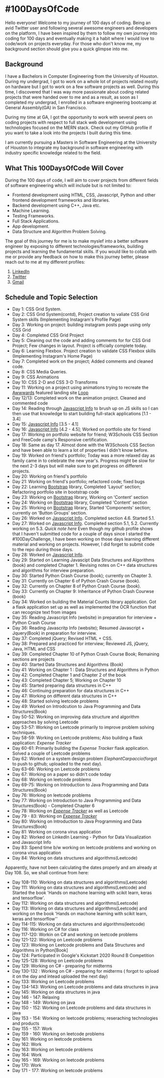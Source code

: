 # #100DaysOfCode

Hello everyone! Welcome to my journey of 100 days of coding. Being an avid Twitter user and following several awesome engineers and developers on the platform, I have been inspired by them to follow my own journey into coding for 100 days and eventually making it a habit where I would love to code/work on projects everyday. For those who don't know me, my background section should give you a quick glimpse into me.

## Background

I have a Bachelors in Computer Engineering from the University of Houston. During my undergrad, I got to work on a whole lot of projects related mostly on hardware but I got to work on a few software projects as well. During this time, I discovered that I was way more passionate about coding related projects that were handed over to me and as a result, as soon as I completed my undergrad, I enrolled in a software engineering bootcamp at General Assembly(GA) in San Francisco.

During my time at GA, I got the opportunity to work with several peers on coding projects with respect to full stack web development using technologies focused on the MERN stack. Check out my GitHub profile if you want to take a look into the projects I built during this time.

I am currently pursuing a Masters in Software Engineering at the University of Houston to integrate my background in software engineering with industry specific knowledge related to the field.

## What This 100DaysOfCode Will Cover

During the 100 days of code, I will aim to cover projects from different fields of software engineering which will include but is not limited to:

- Frontend development using HTML, CSS, Javascript, Python and other frontend development frameworks and libraries.
- Backend development using C++, Java etc.
- Machine Learning.
- Testing Frameworks. 
- Full Stack Applications.
- App development.
- Data Structure and Algorithm Problem Solving.


The goal of this journey for me is to make myslef into a better software engineer by exposing to different technologies/frameworks, building projects and learning the fundamental skills. If you would like to collab with me or provide any feedback on how to make this journey better, please reach out to me at my different profiles:

1. [LinkedIn](https://www.linkedin.com/in/akshaymysore/)
2. [Twitter](https://twitter.com/MysoreAkshay)
3. [Gmail](mailto:akshay.kum94@gmail.com)

## Schedule and Topic Selection

- Day 1: CSS Grid System.
- Day 2: CSS Grid System(contd), Project creation to valiate CSS Grid System skills (Implementing Instagram's Profile Page)
- Day 3: Working on project: building instagram posts page using only CSS Grid
- Day 4: Completed CSS Grid Project
- Day 5: Cleaning out the code and adding comments for for CSS Grid Project; Few changes in layout. Project is officially complete today. 
- Day 6: Learning Flexbox. Project creation to validate CSS Flexbox skills (Implementing Instagram's Home Page)
- Day 7: Completed work on the project; Added comments and cleaned code.
- Day 8: CSS Media Queries.
- Day 9: CSS Animations
- Day 10: CSS 2-D and CSS 3-D Transforms
- Day 11: Working on a project using animations trying to recreate the [Awwwards](http://awwwards.com/) featured landing site [Loop](https://loopearplugs.jp/)
- Day 12/13: Completed work on the animation project. Cleaned and commented code
- Day 14: Reading through [Javascript Info](https://javascript.info/) to brush up on JS skills so I can then use that knowledge to start building full-stack applications [1.1 - 3.4]
- Day 15: [Javascript Info](https://javascript.info/) [3.5 - 4.1]
- Day 16: [Javascript Info](https://javascript.info/) [4.2 - 4.5]; Worked on portfolio site for friend
- Day 17: Working on portfolio website for friend; W3Schools CSS Section and FreeCode camp's Responsive certification.
- Day 18: Same as day 17. Almost done with the W3Schools CSS Section and have been able to learn a lot of properties I didn't know before.
- Day 19: Worked on friend's portfolio; Today was a more relaxed day as family came in to celebrate the new year's. Progress might be slow for the next 2-3 days but will make sure to get progress on different projects.
- Day 20: Working on friend's portfolio
- Day 21: Working on friend's portfolio; refactored code; fixed bugs
- Day 22: Learning [Bootstrap](https://getbootstrap.com/) library, Completed 'Layout' section; Refactoring portfolio site in bootstrap code
- Day 23: Working on [Bootstrap](https://getbootstrap.com/) library, Working on 'Content' section
- Day 24: Working on [Bootstrap](https://getbootstrap.com/) library, Completed 'Content' section
- Day 25: Working on [Bootstrap](https://getbootstrap.com/) library, Started 'Components' section; currently on 'Button Groups' section.
- Day 26: Worked on [Javascript Info](https://javascript.info/). Completed section 4.6. Started 5.1.
- Day 27: Worked on [Javascript Info](https://javascript.info/). Completed section 5.1, 5.2. Currently working on 5.3. *Quick note here* Even though my github profile shows that I haven't submitted code for a couple of days since I started the #100DayChallenge, I have been working on those days learning different material and working on projects. However, I did forget to submit code to the repo during those days.
- Day 28: Worked on [Javascript Info](https://javascript.info/).
- Day 29: Started on Learning Javascipt Data Structures and Algorithms (book) and completed Chapter 1. Revising notes on C++ data structures and algorithms for interview preparation.
- Day 30: Started Python Crash Course (book); currently on Chapter 3.
- Day 31: Currently on Chapter 6 of Python Crash Course (book).
- Day 32: Currently on Chapter 8 of Python Crash Course (book).
- Day 33: Currently on Chapter 9: Inheritance of Python Crash Courwse (book)
- Day 34: Worked on building the Material Counts library application. Got a flask application set up as well as implemented the OCR function that can recognize text from images
- Day 35: Reading Javascript Info (website) in preparation for interview + Python Crash Course
- Day 36: Reading Javascritp Info (website); Resumed Javascript + Jquery(Book) in preparation for interview.
- Day 37: Completed jQuery; Revised HTML + CSS.
- Day 38: Prepared and practiced for interview; Reviewed JS, jQuery, Java, HTML and CSS
- Day 39: Completed Chapter 10 of Python Crash Course Book; Remaining sections are projects
- Day 40: Started Data Structures and Algorithms (Book)
- Day 41: Working on Chapter 1 : Data Structures and Algorithms in Python
- Day 42: Completed Chapter 1 and Chapter 2 of the book
- Day 43: Completed Chapter 5; Working on Chapter 10
- Day 45: Started preparing data structures in C++
- Day 46: Continuing preparation for data structures in C++
- Day 47: Working on different data structures in C++
- Day 48: Started solving leetcode problems
- Day 49: Worked on Introdcution to Java Programming and Data Structures(Book)
- Day 50-52: Working on improving data structure and algorithm approaches by solving Leetcode
- Day 53-57: Working on Leetcode primarily to improve problem solving techniques. 
- Day 58-59: Working on Leetcode problems; Also building a flask application: *Expense Tracker*
- Day 60-61: Primarily building the *Expense Tracker* flask application. Solved a couple of Leetcode problems
- Day 62: Worked on a system design problem *ElephantCarpaccio*(forgot to push to github; uploaded to the next day).
- Day 63-66: Working on Leetcode problems
- Day 67: Working on a paper so didn't code today
- Day 68: Working on leetcode problems
- Day 69-75: Working on Introduction to Java Programming and Data Structures(Book)
- Day 76: Working on leetcode problems
- Day 77: Working on Introduction to Java Programming and Data Structures(Book) - Completed Chapter 6
- Day 78: Working on [*Expense Tracker*](https://github.com/Akshay199456/ExpenseTracker) as well as Leetcode
- Day 79 - 83: Working on [*Expense Tracker*](https://github.com/Akshay199456/ExpenseTracker)
- Day 80: Working on Introduction to Java Programming and Data Structures(Book)
- Day 81: Working on corona virus application
- Day 82: Worked on LinkedIn Learning - Python for Data Visualization and Javascript Info
- Day 83: Spend time b/w working on leetcode problems and working on corona virus application
- Day 84: Working on data structures and algorithms(Leetcode)

Apparently, have not been calculating the dates properly and am already at Day 108. So, we shall continue from here:

- Day 108-110: Working on data structures and algorithms(Leetcode)
- Day 111: Working on data structures and algorithms(Leetcode) and Started the book 'Hands on machone learning with scikit learn, keras and tensorflow'.
- Day 112: Working on data structures and algorithms(Leetcode)
- Day 113: Working on data structures and algorithms(Leetcode) and working on the book 'Hands on machone learning with scikit learn, keras and tensorflow''
- Day 114-115: Working on data structures and algorithms(leetcode)
- Day 116: Working on C# for class
- Day 117-120: Workin on C# and working on leetcode problems
- Day 121-122: Working on Leetcode problems
- Day 123: Working on Leetcode problems and Data Structures and Algorithms in Python[Book]
- Day 124: Participated in Google's Kickstart 2020 Round B Competition
- Day 125-128: Working on Leetcode problems
- Day 129: Working on C# - preparing for midterms
- Day 130-132 : Working on C# - preparing for midterms ( forgot to upload it on the day and intead uploaded the next day)
- Day 133: Working on Leetcode problems
- Day 134-143: Working on Leetcode problems and data structures in java
- Day 145: Working on data structures in java
- Day 146 - 147: Relaxing
- Day 148 - 149: Working on java
- Day 150 - 152: Working on Leetcode problems and data structures in java
- Day 153 - 154: Working on leetcode problems; reseraching technologies and products
- Day 155 - 157: Work
- Day 159 - 160: Working on leetcode problems
- Day 161: Working on leetcode problems
- Day 162: Work
- Day 163: Working on leetcode problems
- Day 164: Work
- Day 165 - 169: Working on leetcode problems
- Day 170: Work
- Day 171 - 177: Working on leetcode problems